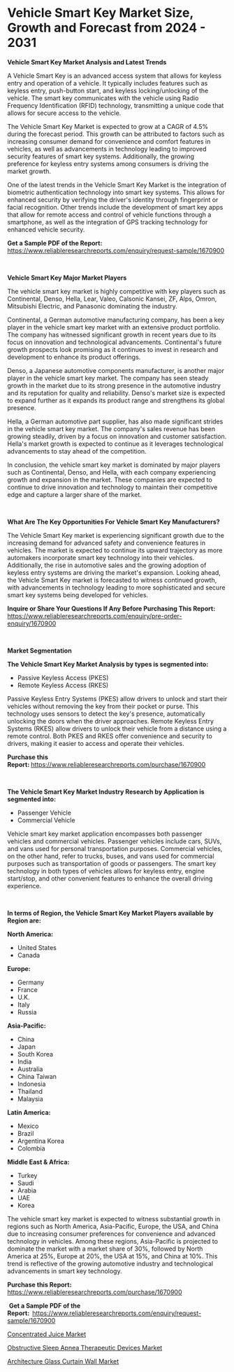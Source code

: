 <p><h1>Vehicle Smart Key Market Size, Growth and Forecast from 2024 - 2031</h1></p><p><strong>Vehicle Smart Key Market Analysis and Latest Trends</strong></p>
<p><p>A Vehicle Smart Key is an advanced access system that allows for keyless entry and operation of a vehicle. It typically includes features such as keyless entry, push-button start, and keyless locking/unlocking of the vehicle. The smart key communicates with the vehicle using Radio Frequency Identification (RFID) technology, transmitting a unique code that allows for secure access to the vehicle.</p><p>The Vehicle Smart Key Market is expected to grow at a CAGR of 4.5% during the forecast period. This growth can be attributed to factors such as increasing consumer demand for convenience and comfort features in vehicles, as well as advancements in technology leading to improved security features of smart key systems. Additionally, the growing preference for keyless entry systems among consumers is driving the market growth.</p><p>One of the latest trends in the Vehicle Smart Key Market is the integration of biometric authentication technology into smart key systems. This allows for enhanced security by verifying the driver's identity through fingerprint or facial recognition. Other trends include the development of smart key apps that allow for remote access and control of vehicle functions through a smartphone, as well as the integration of GPS tracking technology for enhanced vehicle security.</p></p>
<p><strong>Get a Sample PDF of the Report:&nbsp;</strong> <a href="https://www.reliableresearchreports.com/enquiry/request-sample/1670900">https://www.reliableresearchreports.com/enquiry/request-sample/1670900</a></p>
<p>&nbsp;</p>
<p><strong>Vehicle Smart Key Major Market Players</strong></p>
<p><p>The vehicle smart key market is highly competitive with key players such as Continental, Denso, Hella, Lear, Valeo, Calsonic Kansei, ZF, Alps, Omron, Mitsubishi Electric, and Panasonic dominating the industry. </p><p>Continental, a German automotive manufacturing company, has been a key player in the vehicle smart key market with an extensive product portfolio. The company has witnessed significant growth in recent years due to its focus on innovation and technological advancements. Continental's future growth prospects look promising as it continues to invest in research and development to enhance its product offerings.</p><p>Denso, a Japanese automotive components manufacturer, is another major player in the vehicle smart key market. The company has seen steady growth in the market due to its strong presence in the automotive industry and its reputation for quality and reliability. Denso's market size is expected to expand further as it expands its product range and strengthens its global presence.</p><p>Hella, a German automotive part supplier, has also made significant strides in the vehicle smart key market. The company's sales revenue has been growing steadily, driven by a focus on innovation and customer satisfaction. Hella's market growth is expected to continue as it leverages technological advancements to stay ahead of the competition.</p><p>In conclusion, the vehicle smart key market is dominated by major players such as Continental, Denso, and Hella, with each company experiencing growth and expansion in the market. These companies are expected to continue to drive innovation and technology to maintain their competitive edge and capture a larger share of the market.</p></p>
<p>&nbsp;</p>
<p><strong>What Are The Key Opportunities For Vehicle Smart Key Manufacturers?</strong></p>
<p><p>The Vehicle Smart Key market is experiencing significant growth due to the increasing demand for advanced safety and convenience features in vehicles. The market is expected to continue its upward trajectory as more automakers incorporate smart key technology into their vehicles. Additionally, the rise in automotive sales and the growing adoption of keyless entry systems are driving the market's expansion. Looking ahead, the Vehicle Smart Key market is forecasted to witness continued growth, with advancements in technology leading to more sophisticated and secure smart key systems being developed for vehicles.</p></p>
<p><strong>Inquire or Share Your Questions If Any Before Purchasing This Report:</strong> <a href="https://www.reliableresearchreports.com/enquiry/pre-order-enquiry/1670900">https://www.reliableresearchreports.com/enquiry/pre-order-enquiry/1670900</a></p>
<p>&nbsp;</p>
<p><strong>Market Segmentation</strong></p>
<p><strong>The Vehicle Smart Key Market Analysis by types is segmented into:</strong></p>
<p><ul><li>Passive Keyless Access (PKES)</li><li>Remote Keyless Access (RKES)</li></ul></p>
<p><p>Passive Keyless Entry Systems (PKES) allow drivers to unlock and start their vehicles without removing the key from their pocket or purse. This technology uses sensors to detect the key's presence, automatically unlocking the doors when the driver approaches. Remote Keyless Entry Systems (RKES) allow drivers to unlock their vehicle from a distance using a remote control. Both PKES and RKES offer convenience and security to drivers, making it easier to access and operate their vehicles.</p></p>
<p><strong>Purchase this Report:&nbsp;</strong><a href="https://www.reliableresearchreports.com/purchase/1670900">https://www.reliableresearchreports.com/purchase/1670900</a></p>
<p>&nbsp;</p>
<p><strong>The Vehicle Smart Key Market Industry Research by Application is segmented into:</strong></p>
<p><ul><li>Passenger Vehicle</li><li>Commercial Vehicle</li></ul></p>
<p><p>Vehicle smart key market application encompasses both passenger vehicles and commercial vehicles. Passenger vehicles include cars, SUVs, and vans used for personal transportation purposes. Commercial vehicles, on the other hand, refer to trucks, buses, and vans used for commercial purposes such as transportation of goods or passengers. The smart key technology in both types of vehicles allows for keyless entry, engine start/stop, and other convenient features to enhance the overall driving experience.</p></p>
<p>&nbsp;</p>
<p><strong>In terms of Region, the Vehicle Smart Key Market Players available by Region are:</strong></p>
<p>
    <p> <strong> North America: </strong>
        <ul>
            <li>United States</li>
            <li>Canada</li>
        </ul>
        </p> 
    <p> <strong> Europe: </strong>
        <ul>
            <li>Germany</li>
            <li>France</li>
            <li>U.K.</li>
            <li>Italy</li>
            <li>Russia</li>
        </ul>
        </p> 
    <p> <strong> Asia-Pacific: </strong>
        <ul>
            <li>China</li>
            <li>Japan</li>
            <li>South Korea</li>
            <li>India</li>
            <li>Australia</li>
            <li>China Taiwan</li>
            <li>Indonesia</li>
            <li>Thailand</li>
            <li>Malaysia</li>
        </ul>
        </p> 
    <p> <strong> Latin America: </strong>
        <ul>
            <li>Mexico</li>
            <li>Brazil</li>
            <li>Argentina Korea</li>
            <li>Colombia</li>
        </ul>
        </p> 
    <p> <strong> Middle East & Africa: </strong>
        <ul>
            <li>Turkey</li>
            <li>Saudi</li>
            <li>Arabia</li>
            <li>UAE</li>
            <li>Korea</li>
        </ul>
    </p>
    </p>
<p><p>The vehicle smart key market is expected to witness substantial growth in regions such as North America, Asia-Pacific, Europe, the USA, and China due to increasing consumer preferences for convenience and advanced technology in vehicles. Among these regions, Asia-Pacific is projected to dominate the market with a market share of 30%, followed by North America at 25%, Europe at 20%, the USA at 15%, and China at 10%. This trend is reflective of the growing automotive industry and technological advancements in smart key technology.</p></p>
<p><strong>Purchase this Report: </strong><a href="https://www.reliableresearchreports.com/purchase/1670900">https://www.reliableresearchreports.com/purchase/1670900</a></p>
<p>&nbsp;<strong>Get a Sample PDF of the Report:&nbsp;&nbsp;</strong><a href="https://www.reliableresearchreports.com/enquiry/request-sample/1670900">https://www.reliableresearchreports.com/enquiry/request-sample/1670900</a></p>
<p><strong></strong></p>
<p><p><a href="https://view.publitas.com/reportprime-1/concentrated-juice-market-share-market-new-trends-analysis-report-by-type-by-application-by-end-use-by-region-and-segment-forecasts-2023-2030/">Concentrated Juice Market</a></p><p><a href="https://view.publitas.com/reportprime-1/decoding-the-obstructive-sleep-apnea-therapeutic-devices-market-a-deep-dive-into-the-latest-market-trends-market-segmentation-and-competitive-analysis/">Obstructive Sleep Apnea Therapeutic Devices Market</a></p><p><a href="https://view.publitas.com/reportprime-1/architecture-glass-curtain-wall-market-size-2023-2030-global-industrial-analysis-key-geographical-regions-market-share-top-key-players-product-types-and-forecast-research-report/">Architecture Glass Curtain Wall Market</a></p></p>